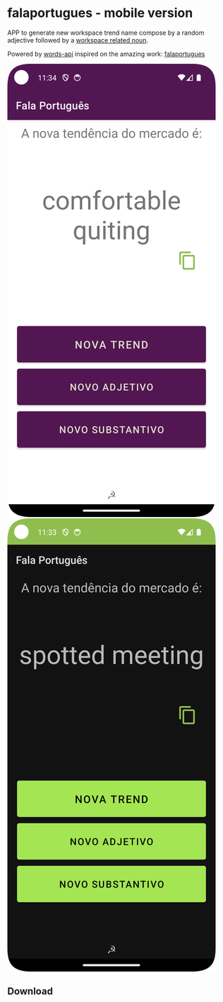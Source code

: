 # falaportugues - mobile version

APP to generate new workspace trend name compose
by a random adjective followed by a [workspace related noun](./app/src/main/assets/job-nouns.json).

Powered by [words-api](https://github.com/dulldesk/words-api)
inspired on the amazing work: [falaportugues](https://github.com/JMoicano/falaportugues)

![light screenshot](/assets/Screenshot_light.png) ![dark screenshot](/assets/Screenshot_dark.png)

## Download

